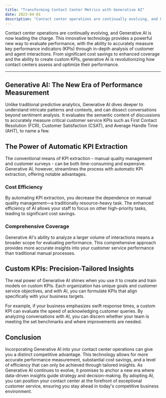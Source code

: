 ```yaml
---
title: "Transforming Contact Center Metrics with Generative AI"
date: 2023-04-01
description: "Contact center operations are continually evolving, and Generative AI is now leading the charge. This innovative technology provides a powerful new way to evaluate performance, with the ability to accurately measure key performance indicators (KPIs) through in-depth analysis of customer and agent interactions. From significant cost savings to enhanced coverage and the ability to create custom KPIs, generative AI is revolutionizing how contact centers assess and optimize their performance."
---
```


Contact center operations are continually evolving, and Generative AI is now leading the charge. This innovative technology provides a powerful new way to evaluate performance, with the ability to accurately measure key performance indicators (KPIs) through in-depth analysis of customer and agent interactions. From significant cost savings to enhanced coverage and the ability to create custom KPIs, generative AI is revolutionizing how contact centers assess and optimize their performance.

---

## Generative AI: The New Era of Performance Measurement

Unlike traditional predictive analytics, Generative AI dives deeper to understand intricate patterns and contexts, and can dissect conversations beyond sentiment analysis. It evaluates the semantic content of discussions to accurately measure critical customer service KPIs such as First Contact Resolution (FCR), Customer Satisfaction (CSAT), and Average Handle Time (AHT), to name a few.

## The Power of Automatic KPI Extraction

The conventional means of KPI extraction - manual quality management and customer surveys - can be both time-consuming and expensive. Generative AI, however, streamlines the process with automatic KPI extraction, offering notable advantages.

### Cost Efficiency
By automating KPI extraction, you decrease the dependence on manual quality management—a traditionally resource-heavy task. The enhanced efficiency of AI allows your staff to focus on other high-priority tasks, leading to significant cost savings.

### Comprehensive Coverage
Generative AI's ability to analyze a larger volume of interactions means a broader scope for evaluating performance. This comprehensive approach provides more accurate insights into your customer service performance than traditional manual processes.

## Custom KPIs: Precision-Tailored Insights
The real power of Generative AI shines when you use it to create and train models on custom KPIs. Each organization has unique goals and customer service objectives, and with AI, you can formulate KPIs that align specifically with your business targets.

For example, if your business emphasizes swift response times, a custom KPI can evaluate the speed of acknowledging customer queries. By analyzing conversations with AI, you can discern whether your team is meeting the set benchmarks and where improvements are needed.

## Conclusion
Incorporating Generative AI into your contact center operations can give you a distinct competitive advantage. This technology allows for more accurate performance measurement, substantial cost savings, and a level of efficiency that can only be achieved through tailored insights. As Generative AI continues to evolve, it promises to anchor a new era where data-driven insights guide strategy and decision-making. By adopting AI, you can position your contact center at the forefront of exceptional customer service, ensuring you stay ahead in today's competitive business environment.
